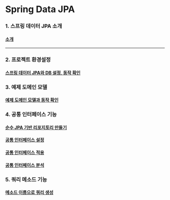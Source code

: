 # Spring Data JPA

### 1. 스프링 데이터 JPA 소개

#### [소개](study/1-소개.md)

---

### 2. 프로젝트 환경설정

#### [스프링 데이터 JPA와 DB 설정, 동작 확인](study/6-스프링-데이터-JPA와-DB-설정-동작확인.md)

### 3. 예제 도메인 모델

#### [예제 도메인 모델과 동작 확인](study/7-예제-도메인-모델과-동작확인.md)

### 4. 공통 인터페이스 기능

#### [순수 JPA 기반 리포지토리 만들기](study/8-순수-JPA-기반-리포지토리-만들기.md)

#### [공통 인터페이스 설정](study/9-공통-인터페이스-설정.md)

#### [공통 인터페이스 적용](study/10-공통-인터페이스-적용.md)

#### [공통 인터페이스 분석](study/11-공통-인터페이스-분석.md)

### 5. 쿼리 메소드 기능

#### [메소드 이름으로 쿼리 생성](study/12-메소드-이름으로-쿼리-생성.md)